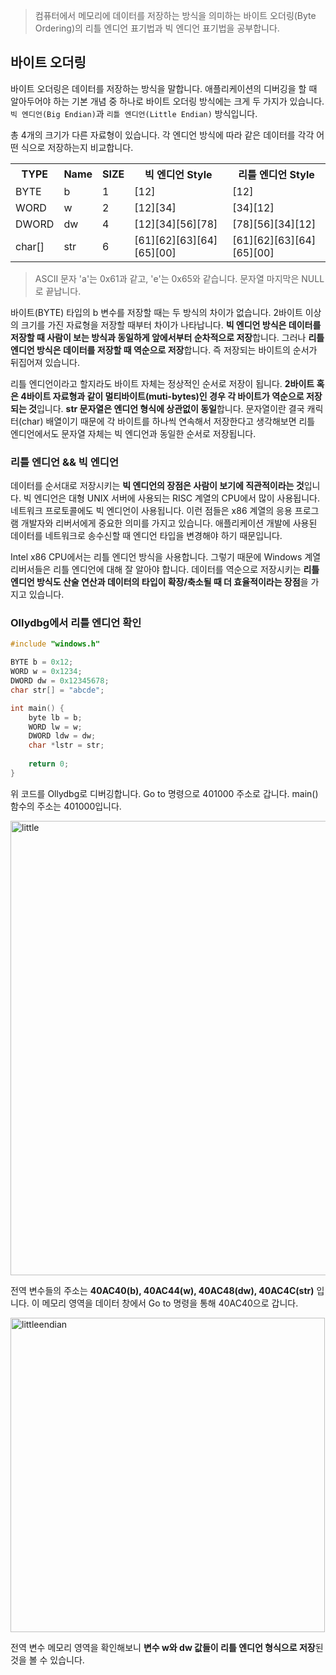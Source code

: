 > 컴퓨터에서 메모리에 데이터를 저장하는 방식을 의미하는 바이트 오더링(Byte Ordering)의 리틀 엔디언 표기법과 빅 엔디언 표기법을 공부합니다.

## 바이트 오더링
바이트 오더링은 데이터를 저장하는 방식을 말합니다. 애플리케이션의 디버깅을 할 때 알아두어야 하는 기본 개념 중 하나로 바이트 오더링 방식에는 크게 두 가지가 있습니다.
```빅 엔디언(Big Endian)```과 ```리틀 엔디언(Little Endian)``` 방식입니다.

총 4개의 크기가 다른 자료형이 있습니다. 각 엔디언 방식에 따라 같은 데이터를 각각 어떤 식으로 저장하는지 비교합니다.
<table>
<tr><th>TYPE</th><th>Name</th><th>SIZE</th><th>빅 엔디언 Style</th><th>리틀 엔디언 Style</th></tr>
<tr><td>BYTE</td><td>b</td><td>1</td><td>[12]</td><td>[12]</td></tr>
<tr><td>WORD</td><td>w</td><td>2</td><td>[12][34]</td><td>[34][12]</td></tr>
<tr><td>DWORD</td><td>dw</td><td>4</td><td>[12][34][56][78]</td><td>[78][56][34][12]</td></tr>
<tr><td>char[]</td><td>str</td><td>6</td><td>[61][62][63][64][65][00]</td><td>[61][62][63][64][65][00]</td></tr>
</table>

> ASCII 문자 'a'는 0x61과 같고, 'e'는 0x65와 같습니다. 문자열 마지막은 NULL로 끝납니다.

바이트(BYTE) 타입의 b 변수를 저장할 때는 두 방식의 차이가 없습니다. 2바이트 이상의 크기를 가진 자료형을 저장할 때부터 차이가 나타납니다.
**빅 엔디언 방식은 데이터를 저장할 때 사람이 보는 방식과 동일하게 앞에서부터 순차적으로 저장**합니다.
그러나 **리틀 엔디언 방식은 데이터를 저장할 때 역순으로 저장**합니다. 즉 저장되는 바이트의 순서가 뒤집어져 있습니다.

리틀 엔디언이라고 할지라도 바이트 자체는 정상적인 순서로 저장이 됩니다. **2바이트 혹은 4바이트 자료형과 같이 멀티바이트(muti-bytes)인 경우 각 바이트가 역순으로 저장되는 것**입니다.
**str 문자열은 엔디언 형식에 상관없이 동일**합니다. 문자열이란 결국 캐릭터(char) 배열이기 때문에 각 바이트를 하나씩 연속해서 저장한다고 생각해보면 리틀 엔디언에서도 문자열 자체는 빅 엔디언과 동일한 순서로 저장됩니다.

### 리틀 엔디언 && 빅 엔디언
데이터를 순서대로 저장시키는 **빅 엔디언의 장점은 사람이 보기에 직관적이라는 것**입니다. 빅 엔디언은 대형 UNIX 서버에 사용되는 RISC 계열의 CPU에서 많이 사용됩니다. 네트워크 프로토콜에도 빅 엔디언이 사용됩니다.
이런 점들은 x86 계열의 응용 프로그램 개발자와 리버서에게 중요한 의미를 가지고 있습니다. 애플리케이션 개발에 사용된 데이터를 네트워크로 송수신할 때 엔디언 타입을 변경해야 하기 때문입니다.

Intel x86 CPU에서는 리틀 엔디언 방식을 사용합니다. 그렇기 때문에 Windows 계열 리버서들은 리틀 엔디언에 대해 잘 알아야 합니다.
데이터를 역순으로 저장시키는 **리틀 엔디언 방식도 산술 연산과 데이터의 타입이 확장/축소될 때 더 효율적이라는 장점**을 가지고 있습니다.

### Ollydbg에서 리틀 엔디언 확인
```cpp
#include "windows.h"

BYTE b = 0x12;
WORD w = 0x1234;
DWORD dw = 0x12345678;
char str[] = "abcde";

int main() {
    byte lb = b;
    WORD lw = w;
    DWORD ldw = dw;
    char *lstr = str;
    
    return 0;
}
```
위 코드를 Ollydbg로 디버깅합니다. Go to 명령으로 401000 주소로 갑니다.
main() 함수의 주소는 401000입니다.

<img width="727" alt="little" src="https://user-images.githubusercontent.com/66156026/148953274-d2fe1e2c-ad16-4ca9-bece-eac6c0f91034.png">

전역 변수들의 주소는 **40AC40(b), 40AC44(w), 40AC48(dw), 40AC4C(str)** 입니다. 이 메모리 영역을 데이터 창에서 Go to 명령을 통해 40AC40으로 갑니다.

<img width="503" alt="littleendian" src="https://user-images.githubusercontent.com/66156026/148953756-2e45cb50-c333-4a63-8605-3416284fd7fc.png">

전역 변수 메모리 영역을 확인해보니 **변수 w와 dw 값들이 리틀 엔디언 형식으로 저장**된 것을 볼 수 있습니다. 